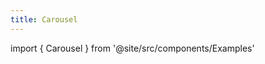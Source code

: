 ```yaml
---
title: Carousel
---
```


import { Carousel } from '@site/src/components/Examples'

<Carousel showOptions />
